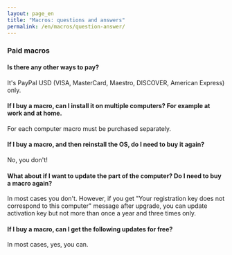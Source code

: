 ```yaml
---
layout: page_en
title: "Macros: questions and answers"
permalink: /en/macros/question-answer/
---
```


### Paid macros

#### Is there any other ways to pay?

It's PayPal USD (VISA, MasterCard, Maestro, DISCOVER, American Express) only.

#### If I buy a macro, can I install it on multiple computers? For example at work and at home.

For each computer macro must be purchased separately.

#### If I buy a macro, and then reinstall the OS, do I need to buy it again?

No, you don't!

#### What about if I want to update the part of the computer? Do I need to buy a macro again?

In most cases you don't. However, if you get "Your registration key does not correspond to this computer" message
after upgrade, you can update activation key but not more than once a year and three times only.

#### If I buy a macro, can I get the following updates for free?

In most cases, yes, you can.
